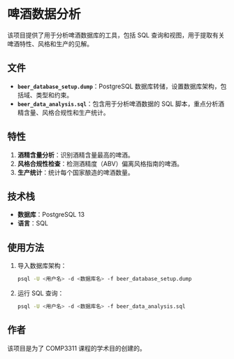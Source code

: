 # 啤酒数据分析

该项目提供了用于分析啤酒数据库的工具，包括 SQL 查询和视图，用于提取有关啤酒特性、风格和生产的见解。

## 文件
- **`beer_database_setup.dump`**：PostgreSQL 数据库转储，设置数据库架构，包括域、类型和约束。
- **`beer_data_analysis.sql`**：包含用于分析啤酒数据的 SQL 脚本，重点分析酒精含量、风格合规性和生产统计。

## 特性
1. **酒精含量分析**：识别酒精含量最高的啤酒。
2. **风格合规性检查**：检测酒精度（ABV）偏离风格指南的啤酒。
3. **生产统计**：统计每个国家酿造的啤酒数量。

## 技术栈
- **数据库**：PostgreSQL 13
- **语言**：SQL

## 使用方法
1. 导入数据库架构：
   ```bash
   psql -U <用户名> -d <数据库名> -f beer_database_setup.dump
   ```
2. 运行 SQL 查询：
   ```bash
   psql -U <用户名> -d <数据库名> -f beer_data_analysis.sql
   ```

## 作者
该项目是为了 COMP3311 课程的学术目的创建的。
